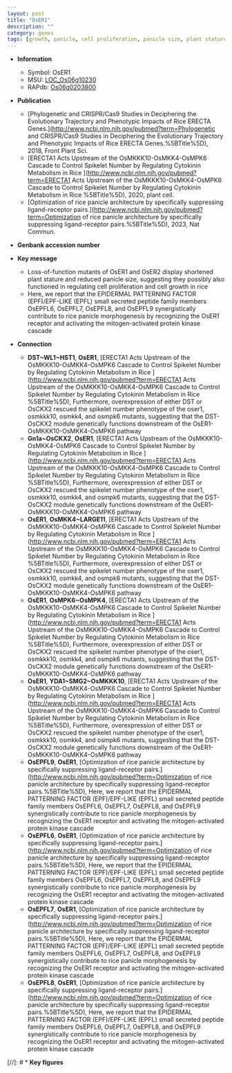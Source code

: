 ```yaml
---
layout: post
title: "OsER1"
description: ""
category: genes
tags: [growth, panicle, cell proliferation, panicle size, plant stature, Kinase, kinase, protein kinase]
---
```


* **Information**  
    + Symbol: OsER1  
    + MSU: [LOC_Os06g10230](http://rice.uga.edu/cgi-bin/ORF_infopage.cgi?orf=LOC_Os06g10230)  
    + RAPdb: [Os06g0203800](https://rapdb.dna.affrc.go.jp/locus/?name=Os06g0203800)  

* **Publication**  
    + [Phylogenetic and CRISPR/Cas9 Studies in Deciphering the Evolutionary Trajectory and Phenotypic Impacts of Rice ERECTA Genes.](http://www.ncbi.nlm.nih.gov/pubmed?term=Phylogenetic and CRISPR/Cas9 Studies in Deciphering the Evolutionary Trajectory and Phenotypic Impacts of Rice ERECTA Genes.%5BTitle%5D), 2018, Front Plant Sci.
    + [ERECTA1 Acts Upstream of the OsMKKK10-OsMKK4-OsMPK6 Cascade to Control Spikelet Number by Regulating Cytokinin Metabolism in Rice ](http://www.ncbi.nlm.nih.gov/pubmed?term=ERECTA1 Acts Upstream of the OsMKKK10-OsMKK4-OsMPK6 Cascade to Control Spikelet Number by Regulating Cytokinin Metabolism in Rice %5BTitle%5D), 2020, plant cell.
    + [Optimization of rice panicle architecture by specifically suppressing ligand-receptor pairs.](http://www.ncbi.nlm.nih.gov/pubmed?term=Optimization of rice panicle architecture by specifically suppressing ligand-receptor pairs.%5BTitle%5D), 2023, Nat Commun.

* **Genbank accession number**  

* **Key message**  
    + Loss-of-function mutants of OsER1 and OsER2 display shortened plant stature and reduced panicle size, suggesting they possibly also functioned in regulating cell proliferation and cell growth in rice
    + Here, we report that the EPIDERMAL PATTERNING FACTOR (EPF)/EPF-LIKE (EPFL) small secreted peptide family members OsEPFL6, OsEPFL7, OsEPFL8, and OsEPFL9 synergistically contribute to rice panicle morphogenesis by recognizing the OsER1 receptor and activating the mitogen-activated protein kinase cascade

* **Connection**  
    + __DST~WL1~HST1__, __OsER1__, [ERECTA1 Acts Upstream of the OsMKKK10-OsMKK4-OsMPK6 Cascade to Control Spikelet Number by Regulating Cytokinin Metabolism in Rice ](http://www.ncbi.nlm.nih.gov/pubmed?term=ERECTA1 Acts Upstream of the OsMKKK10-OsMKK4-OsMPK6 Cascade to Control Spikelet Number by Regulating Cytokinin Metabolism in Rice %5BTitle%5D),  Furthermore, overexpression of either DST or OsCKX2 rescued the spikelet number phenotype of the oser1, osmkkk10, osmkk4, and osmpk6 mutants, suggesting that the DST-OsCKX2 module genetically functions downstream of the OsER1-OsMKKK10-OsMKK4-OsMPK6 pathway
    + __Gn1a~OsCKX2__, __OsER1__, [ERECTA1 Acts Upstream of the OsMKKK10-OsMKK4-OsMPK6 Cascade to Control Spikelet Number by Regulating Cytokinin Metabolism in Rice ](http://www.ncbi.nlm.nih.gov/pubmed?term=ERECTA1 Acts Upstream of the OsMKKK10-OsMKK4-OsMPK6 Cascade to Control Spikelet Number by Regulating Cytokinin Metabolism in Rice %5BTitle%5D),  Furthermore, overexpression of either DST or OsCKX2 rescued the spikelet number phenotype of the oser1, osmkkk10, osmkk4, and osmpk6 mutants, suggesting that the DST-OsCKX2 module genetically functions downstream of the OsER1-OsMKKK10-OsMKK4-OsMPK6 pathway
    + __OsER1__, __OsMKK4~LARGE11__, [ERECTA1 Acts Upstream of the OsMKKK10-OsMKK4-OsMPK6 Cascade to Control Spikelet Number by Regulating Cytokinin Metabolism in Rice ](http://www.ncbi.nlm.nih.gov/pubmed?term=ERECTA1 Acts Upstream of the OsMKKK10-OsMKK4-OsMPK6 Cascade to Control Spikelet Number by Regulating Cytokinin Metabolism in Rice %5BTitle%5D),  Furthermore, overexpression of either DST or OsCKX2 rescued the spikelet number phenotype of the oser1, osmkkk10, osmkk4, and osmpk6 mutants, suggesting that the DST-OsCKX2 module genetically functions downstream of the OsER1-OsMKKK10-OsMKK4-OsMPK6 pathway
    + __OsER1__, __OsMPK6~OsMPK4__, [ERECTA1 Acts Upstream of the OsMKKK10-OsMKK4-OsMPK6 Cascade to Control Spikelet Number by Regulating Cytokinin Metabolism in Rice ](http://www.ncbi.nlm.nih.gov/pubmed?term=ERECTA1 Acts Upstream of the OsMKKK10-OsMKK4-OsMPK6 Cascade to Control Spikelet Number by Regulating Cytokinin Metabolism in Rice %5BTitle%5D),  Furthermore, overexpression of either DST or OsCKX2 rescued the spikelet number phenotype of the oser1, osmkkk10, osmkk4, and osmpk6 mutants, suggesting that the DST-OsCKX2 module genetically functions downstream of the OsER1-OsMKKK10-OsMKK4-OsMPK6 pathway
    + __OsER1__, __YDA1~SMG2~OsMKKK10__, [ERECTA1 Acts Upstream of the OsMKKK10-OsMKK4-OsMPK6 Cascade to Control Spikelet Number by Regulating Cytokinin Metabolism in Rice ](http://www.ncbi.nlm.nih.gov/pubmed?term=ERECTA1 Acts Upstream of the OsMKKK10-OsMKK4-OsMPK6 Cascade to Control Spikelet Number by Regulating Cytokinin Metabolism in Rice %5BTitle%5D),  Furthermore, overexpression of either DST or OsCKX2 rescued the spikelet number phenotype of the oser1, osmkkk10, osmkk4, and osmpk6 mutants, suggesting that the DST-OsCKX2 module genetically functions downstream of the OsER1-OsMKKK10-OsMKK4-OsMPK6 pathway
    + __OsEPFL9__, __OsER1__, [Optimization of rice panicle architecture by specifically suppressing ligand-receptor pairs.](http://www.ncbi.nlm.nih.gov/pubmed?term=Optimization of rice panicle architecture by specifically suppressing ligand-receptor pairs.%5BTitle%5D),  Here, we report that the EPIDERMAL PATTERNING FACTOR (EPF)/EPF-LIKE (EPFL) small secreted peptide family members OsEPFL6, OsEPFL7, OsEPFL8, and OsEPFL9 synergistically contribute to rice panicle morphogenesis by recognizing the OsER1 receptor and activating the mitogen-activated protein kinase cascade
    + __OsEPFL6__, __OsER1__, [Optimization of rice panicle architecture by specifically suppressing ligand-receptor pairs.](http://www.ncbi.nlm.nih.gov/pubmed?term=Optimization of rice panicle architecture by specifically suppressing ligand-receptor pairs.%5BTitle%5D),  Here, we report that the EPIDERMAL PATTERNING FACTOR (EPF)/EPF-LIKE (EPFL) small secreted peptide family members OsEPFL6, OsEPFL7, OsEPFL8, and OsEPFL9 synergistically contribute to rice panicle morphogenesis by recognizing the OsER1 receptor and activating the mitogen-activated protein kinase cascade
    + __OsEPFL7__, __OsER1__, [Optimization of rice panicle architecture by specifically suppressing ligand-receptor pairs.](http://www.ncbi.nlm.nih.gov/pubmed?term=Optimization of rice panicle architecture by specifically suppressing ligand-receptor pairs.%5BTitle%5D),  Here, we report that the EPIDERMAL PATTERNING FACTOR (EPF)/EPF-LIKE (EPFL) small secreted peptide family members OsEPFL6, OsEPFL7, OsEPFL8, and OsEPFL9 synergistically contribute to rice panicle morphogenesis by recognizing the OsER1 receptor and activating the mitogen-activated protein kinase cascade
    + __OsEPFL8__, __OsER1__, [Optimization of rice panicle architecture by specifically suppressing ligand-receptor pairs.](http://www.ncbi.nlm.nih.gov/pubmed?term=Optimization of rice panicle architecture by specifically suppressing ligand-receptor pairs.%5BTitle%5D),  Here, we report that the EPIDERMAL PATTERNING FACTOR (EPF)/EPF-LIKE (EPFL) small secreted peptide family members OsEPFL6, OsEPFL7, OsEPFL8, and OsEPFL9 synergistically contribute to rice panicle morphogenesis by recognizing the OsER1 receptor and activating the mitogen-activated protein kinase cascade

[//]: # * **Key figures**  


